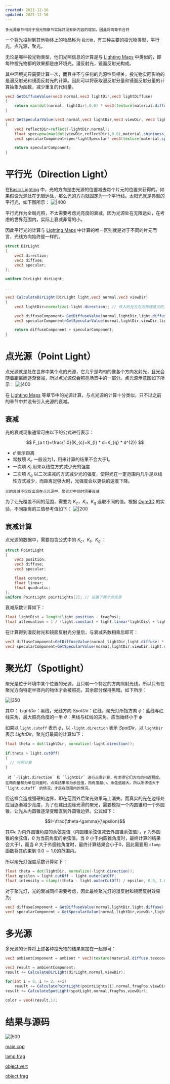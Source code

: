 ```yaml
---
created: 2021-12-16
updated: 2021-12-16
---
```

```ad-warning
多光源章节相对于投光物章节实际并没有新内容的增加，因此将两章节合并
```

一个将光投射到其他物体上的物品称为 `投光物`，有三种主要的投光物类型，平行光，点光源，聚光。

无论是哪种投光物类型，他们光照信息的计算是与 [Lighting Maps](LearnOpenGL-CH%2013%20Lighting%20Maps.md) 中类似的，即每种投光物都的效果都是由环境光，漫反射光，镜面反射光构成。

其中环境光只需要计算一次，而且并不与任何的光源性质相关，投光物实际影响的是漫反射光和镜面反射光的计算。因此可以将获取漫反射分量和镜面反射分量的计算抽象为函数，减少重复的代码量。

```glsl
vec3 GetDiffuseValue(vec3 normal,vec3 lightDir,vec3 lightDiffuse)
{
    return max(dot(normal, lightDir),0.0) * vec3(texture(material.diffuse,texcoord)) * lightDiffuse;
}

vec3 GetSpecularValue(vec3 normal,vec3 lightDir,vec3 viewDir, vec3 lightSpecular)
{
    vec3 reflectDir=reflect(-lightDir,normal);
    float spec=pow(max(dot(viewDir,reflectDir),0.0),material.shininess);
    vec3 specularComponent=spec*lightSpecular* vec3(texture(material.specular,texcoord));

    return specularComponent;
}
```

# 平行光（Direction Light）

在[Basic Lighting](LearnOpenGL-Ch%2011%20Basic%20Lighting.md) 中，光的方向是由光源的位置减去每个片元的位置来获得的。如果假设光源处在无限远处，那么光的方向就固定为一个平行线。太阳光就是典型的平行光，如下图所示：
![|400](assets/LearnOpenGL-Ch%2014%20%20Light%20Casters,%20Multiple%20Lights/Untitled.png)

平行光作为全局光照，不太需要考虑光亮度的衰减，因为光源处在无限远处，在考虑的世界范围内，实际上衰减非常的小。

因此平行光的计算与 [Lighting Maps](LearnOpenGL-CH%2013%20Lighting%20Maps.md) 中计算的唯一区别就是对于不同的片元而言，光线方向始终是一样的。

```glsl
struct DirLight
{
    vec3 direction;
    vec3 diffuse;
    vec3 specular;
};

uniform DirLight dirLight;

...

vec3 CalculateDirLight(DirLight light,vec3 normal,vec3 viewDir)
{
    vec3 lightDir=normalize(-light.direction); // 传入的光方向为物理意义的方向

    vec3 diffuseComponent= GetDiffuseValue(normal,lightDir,light.diffuse);
    vec3 specularComponent=GetSpecularValue(normal,lightDir,viewDir,light.specular);

    return diffuseComponent + specularComponent;
}
```

# 点光源（Point Light）

点光源就是处在世界中某个点的光源，它几乎是均匀的像各个方向发射光，且光会随着距离而逐渐衰减，所以点光源仅会照亮场景中的一部分。点光源示意图如下所示：
![|400](assets/LearnOpenGL-Ch%2014%20%20Light%20Casters,%20Multiple%20Lights/Untitled%201.png)

在 [Lighting Maps](LearnOpenGL-CH%2013%20Lighting%20Maps.md) 等章节中的光源计算，与点光源的计算十分类似，只不过之前的章节中并没有引入光源的衰减。

## 衰减

光的衰减现象通常可由以下的公式进行表示：

$$
F_{a t t}=\frac{1.0}{K_{c}+K_{l} * d+K_{q} * d^{2}}
$$

-   $d$ 表示距离
-   常数项 $K_{c}$ 一般设为1，用来计算的结果不会大于1。
-   一次项 $K_{l}$ 用来以线性方式减少光的强度
-   二次项 $K_{q}$ 以二次递减的方式减少光的强度，使得光在一定范围内几乎是以线性方式减少，而距离足够大时，光强度会以更快的速度下降。

```ad-note
光的衰减不仅仅出现在点光源中，聚光灯中同时需要衰减
```

为了让光覆盖不同的范围，需要为 $K_{c}$，$K_{l}$，$K_{q}$ 选取不同的值。根据 [Ogre3D](http://wiki.ogre3d.org/tiki-index.php?page=-Point+Light+Attenuation) 的实验，不同距离的三值参考值如下：
![|200](assets/LearnOpenGL-Ch%2014%20%20Light%20Casters,%20Multiple%20Lights/Untitled%202.png)

## 衰减计算

点光源的数据中，需要包含公式中的 $K_{c}$，$K_{l}$，$K_{q}$ ：

```glsl
struct PointLight
{
    vec3 position;
    vec3 diffuse;
    vec3 specular;

    float constant;
    float linear;
    float quadratic;
};
uniform PointLight pointLights[2]; // 设置了两个点光源
```

衰减系数计算如下：

```glsl
float lightDist = length(light.position - fragPos);
float attenuation = 1 / (light.constant + light.linear*lightDist + light.quadratic*lightDist*lightDist);
```

在计算得到漫反射光和镜面反射光分量后，与衰减系数相乘后即可：

```glsl
vec3 diffuseComponent=GetDiffuseValue(normal,lightDir,light.diffuse) * attenuation;
vec3 specularComponent=GetSpecularValue(normal,lightDir,viewDir,light.specular) * attenuation;
```

# 聚光灯（Spotlight）

聚光是位于环境中某个位置的光源，且只朝一个特定的方向照射光线，所以只有在聚光方向特定半径内的物体才会被照亮，其余部分保持黑暗。如下所示：

![|350](assets/LearnOpenGL-Ch%2014%20%20Light%20Casters,%20Multiple%20Lights/Untitled%203.png)

其中：
$LightDir$：黑线，光线方向
$SpotDir$：红线，聚光灯所指方向
$\phi$：蓝线与红线夹角，最大照亮角度的一半
$\theta$：黑线与红线的夹角，应当始终小于 $\phi$

如果以 `light.cutoff` 表示 $\phi$，以 `-light.direction` 表示 $SpotDir$，以 `lightDir` 表示 $LightDir$。聚光灯最简的计算如下：

```glsl
float theta = dot(lightDir, normalize(-light.direction));
    
if(theta > light.cutOff) 
{       
  // 光照计算
}
```

```ad-note
 对 `-light.direction` 和 `lightDir` 进行点乘计算，可求得它们方向的相近程度。在两向量都为单位向量时，点乘结果即为余弦值，而角度越小，余弦值越大。所以所求值大于 `light.cutoff` 的情况，才是在范围内的情况。
```

但这样会造成强硬的边界，即在范围外后聚光效果马上消失。而真实的光在边缘处应当逐渐减少亮度，为了创建出边缘光滑的聚光，需要模拟一个内圆锥和一个外圆锥，让光从内圆锥逐渐变暗直到外圆锥边界。公式如下：

$$I=\frac{\theta-\gamma}{\epsilon}$$

其中$\epsilon$ 为内外圆锥角度的余弦差值（内圆锥余弦值减去外圆锥余弦值），$\gamma$ 为外圆锥的余弦值，$\theta$ 为当前角度的余弦值。当 $\theta$ 小于内圆锥角度时，最终计算的结果会大于1，而当 $\theta$ 大于外圆锥角度时，最终计算结果会小于0，因此需要用 `clamp` 函数将其约束到 $0.0 \sim 1.0$的范围内。

所以聚光灯强度系数计算如下：

```glsl
float theta = dot(lightDir, normalize(-light.direction)); 
float epsilon = light.cutOff - light.outerCutOff;
float intensity = clamp((theta - light.outerCutOff) / epsilon, 0.0, 1.0);
```

对于聚光灯，光的衰减同样需要考虑，因此最终聚光灯的漫反射和镜面反射效果为;

```glsl
vec3 diffuseComponent = GetDiffuseValue(normal,lightDir,light.diffuse) * attenuation * intensity;
vec3 specularComponent = GetSpecularValue(normal,lightDir,viewDir,light.specular) * attenuation * intensity;
```

# 多光源

多光源的计算将上述各种投光物的结果累加在一起即可：

```glsl
vec3 ambientComponent = ambient * vec3(texture(material.diffuse,texcoord));

vec3 result = ambientComponent;
result += CalculateDirLight(dirLight,normal,viewDir);

for(int i = 0; i != 2; ++i)
    result += CalculatePointLight(pointLights[i],normal,fragPos,viewDir);
result += CalculateSpotLight(spotLight,normal,fragPos,viewDir);

color = vec4(result,1);
```

# 结果与源码
![|500](assets/LearnOpenGL-Ch%2014%20%20Light%20Casters,%20Multiple%20Lights/LightCasters.gif)

[main.cpp](https://raw.githubusercontent.com/xuejiaW/Study-Notes/master/LearnOpenGL_VSCode/src/12.LightCasters%26%26MultipleLights/main.cpp)

[lamp.frag](https://raw.githubusercontent.com/xuejiaW/Study-Notes/master/LearnOpenGL_VSCode/src/12.LightCasters%26%26MultipleLights/lamp.frag)

[object.vert](https://raw.githubusercontent.com/xuejiaW/Study-Notes/master/LearnOpenGL_VSCode/src/12.LightCasters%26%26MultipleLights/object.vert)

[object.frag](https://raw.githubusercontent.com/xuejiaW/Study-Notes/master/LearnOpenGL_VSCode/src/12.LightCasters%26%26MultipleLights/object.frag)